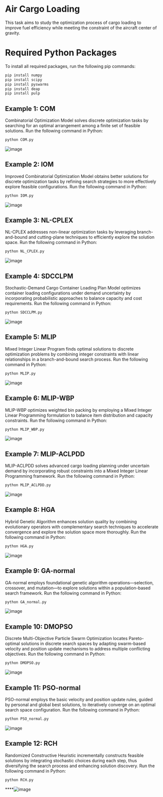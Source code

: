 # Air Cargo Loading

This task aims to study the optimization process of cargo loading to improve fuel efficiency while meeting the constraint of the aircraft center of gravity.


# Required Python Packages

To install all required packages, run the following pip commands:
```bash
pip install numpy
pip install scipy
pip install pyswarms
pip install deap
pip install pulp
```

## Example 1: COM
Combinatorial Optimization Model solves discrete optimization tasks by searching for an optimal arrangement among a finite set of feasible solutions.
Run the following command in Python:
```bash
python COM.py
```
![image](https://github.com/user-attachments/assets/1655d1ea-7c69-4a43-a102-978cb3b9740a)

## Example 2: IOM
Improved Combinatorial Optimization Model obtains better solutions for discrete optimization tasks by refining search strategies to more effectively explore feasible configurations.
Run the following command in Python:
```bash
python IOM.py
```
![image](https://github.com/user-attachments/assets/1d99a4a6-4a11-42e0-94b2-ab80d67f7c11)

## Example 3: NL-CPLEX
NL-CPLEX addresses non-linear optimization tasks by leveraging branch-and-bound and cutting-plane techniques to efficiently explore the solution space.
Run the following command in Python:
```bash
python NL_CPLEX.py
```
![image](https://github.com/user-attachments/assets/7ba87558-5303-4763-9a3d-774c20d96957)

## Example 4: SDCCLPM
Stochastic-Demand Cargo Container Loading Plan Model optimizes container loading configurations under demand uncertainty by incorporating probabilistic approaches to balance capacity and cost requirements.
Run the following command in Python:
```bash
python SDCCLPM.py
```
![image](https://github.com/user-attachments/assets/2db275a6-0ae0-4e9b-9674-f39d40ddba73)


## Example 5: MLIP
Mixed Integer Linear Program finds optimal solutions to discrete optimization problems by combining integer constraints with linear relationships in a branch-and-bound search process.
Run the following command in Python:
```bash
python MLIP.py
```
![image](https://github.com/user-attachments/assets/4e3e2ac1-b8c7-4f98-8172-83a172ecc62d)

## Example 6: MLIP-WBP
MLIP-WBP optimizes weighted bin packing by employing a Mixed Integer Linear Programming formulation to balance item distribution and capacity constraints.
Run the following command in Python:
```bash
python MLIP_WBP.py
```
![image](https://github.com/user-attachments/assets/9dfa9f74-a295-4e6c-9caf-62225aa0e493)

## Example 7: MLIP-ACLPDD
MLIP-ACLPDD solves advanced cargo loading planning under uncertain demand by incorporating robust constraints into a Mixed Integer Linear Programming framework.
Run the following command in Python:
```bash
python MLIP_ACLPDD.py
```
![image](https://github.com/user-attachments/assets/2eb65571-9cc1-4ea2-9897-d810d171b9d6)

## Example 8: HGA
Hybrid Genetic Algorithm enhances solution quality by combining evolutionary operators with complementary search techniques to accelerate convergence and explore the solution space more thoroughly.
Run the following command in Python:
```bash
python HGA.py
```
![image](https://github.com/user-attachments/assets/ec96c8ed-b4b0-4073-afe1-6343e5b98680)

## Example 9: GA-normal
GA-normal employs foundational genetic algorithm operations—selection, crossover, and mutation—to explore solutions within a population-based search framework.
Run the following command in Python:
```bash
python GA_normal.py
```
![image](https://github.com/user-attachments/assets/8c712fcd-a58f-403d-b5e4-8e3fd568ba1d)

## Example 10: DMOPSO
Discrete Multi-Objective Particle Swarm Optimization locates Pareto-optimal solutions in discrete search spaces by adapting swarm-based velocity and position update mechanisms to address multiple conflicting objectives.
Run the following command in Python:
```bash
python DMOPSO.py
```
![image](https://github.com/user-attachments/assets/70826025-6d4c-4081-a104-e4dff934928b)

## Example 11: PSO-normal
PSO-normal employs the basic velocity and position update rules, guided by personal and global best solutions, to iteratively converge on an optimal search space configuration.
Run the following command in Python:
```bash
python PSO_normal.py
```
![image](https://github.com/user-attachments/assets/dac97ef1-afa0-4f74-9c26-783fe5a06b53)

## Example 12: RCH
Randomized Constructive Heuristic incrementally constructs feasible solutions by integrating stochastic choices during each step, thus diversifying the search process and enhancing solution discovery.
Run the following command in Python:
```bash
python RCH.py
```
****![image](https://github.com/user-attachments/assets/db2a43b4-b0fd-4aea-bbde-63d94fbca6bd)



